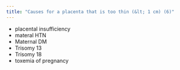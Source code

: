```yaml
---
title: "Causes for a placenta that is too thin (&lt; 1 cm) (6)"
---
```

- placental insufficiency
- materal HTN
- Maternal DM
- Trisomy 13
- Trisomy 18
- toxemia of pregnancy

